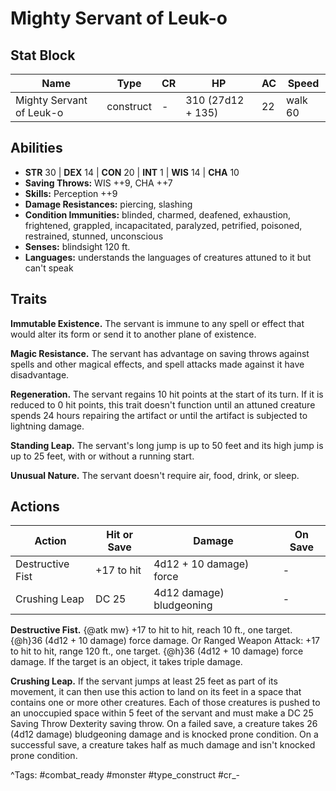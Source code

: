 # Mighty Servant of Leuk-o

## Stat Block

| Name | Type | CR | HP | AC | Speed |
|------|------|----|----|----|-------|
| Mighty Servant of Leuk-o | construct | - | 310 (27d12 + 135) | 22 | walk 60 |

## Abilities

- **STR** 30 | **DEX** 14 | **CON** 20 | **INT** 1 | **WIS** 14 | **CHA** 10
- **Saving Throws:** WIS ++9, CHA ++7  
- **Skills:** Perception ++9  
- **Damage Resistances:** piercing, slashing  
- **Condition Immunities:** blinded, charmed, deafened, exhaustion, frightened, grappled, incapacitated, paralyzed, petrified, poisoned, restrained, stunned, unconscious  
- **Senses:** blindsight 120 ft.  
- **Languages:** understands the languages of creatures attuned to it but can't speak

## Traits

**Immutable Existence.** The servant is immune to any spell or effect that would alter its form or send it to another plane of existence.

**Magic Resistance.** The servant has advantage on saving throws against spells and other magical effects, and spell attacks made against it have disadvantage.

**Regeneration.** The servant regains 10 hit points at the start of its turn. If it is reduced to 0 hit points, this trait doesn't function until an attuned creature spends 24 hours repairing the artifact or until the artifact is subjected to lightning damage.

**Standing Leap.** The servant's long jump is up to 50 feet and its high jump is up to 25 feet, with or without a running start.

**Unusual Nature.** The servant doesn't require air, food, drink, or sleep.


## Actions

| Action | Hit or Save | Damage | On Save |
|--------|--------------|--------|----------|
| Destructive Fist | +17 to hit | 4d12 + 10 damage) force | - |
| Crushing Leap | DC 25 | 4d12 damage) bludgeoning | - |

**Destructive Fist.** {@atk mw} +17 to hit to hit, reach 10 ft., one target. {@h}36 (4d12 + 10 damage) force damage. Or Ranged Weapon Attack: +17 to hit to hit, range 120 ft., one target. {@h}36 (4d12 + 10 damage) force damage. If the target is an object, it takes triple damage.

**Crushing Leap.** If the servant jumps at least 25 feet as part of its movement, it can then use this action to land on its feet in a space that contains one or more other creatures. Each of those creatures is pushed to an unoccupied space within 5 feet of the servant and must make a DC 25 Saving Throw Dexterity saving throw. On a failed save, a creature takes 26 (4d12 damage) bludgeoning damage and is knocked prone condition. On a successful save, a creature takes half as much damage and isn't knocked prone condition.


^Tags: #combat_ready #monster #type_construct #cr_-